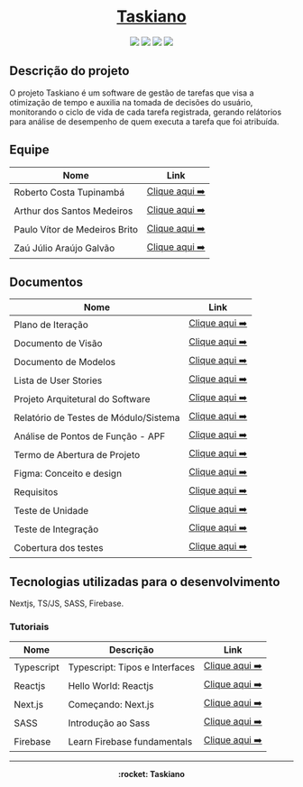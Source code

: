 <h1 align="center"><a href="https://taskiano.vercel.app/">Taskiano</a></h1>

<p align="center">
  <img src="https://img.shields.io/badge/next.js-000000?style=for-the-badge&logo=nextdotjs&logoColor=white"/>
  <img src="https://img.shields.io/badge/TypeScript-007ACC?style=for-the-badge&logo=typescript&logoColor=white"/>
  <img src="https://img.shields.io/badge/Sass-CC6699?style=for-the-badge&logo=sass&logoColor=white"/>
  <img src="https://img.shields.io/badge/firebase-ffca28?style=for-the-badge&logo=firebase&logoColor=black"/>

</p>

## Descrição do projeto

O projeto Taskiano é um software de gestão de tarefas que visa a otimização de tempo e auxilia na tomada de decisões do usuário, monitorando o ciclo de vida de cada tarefa registrada, gerando relátorios para análise de desempenho de quem executa a tarefa que foi atribuída.

## Equipe

| Nome                                  | Link                                                                                       |
| ------------------------------------- | ------------------------------------------------------------------------------------------ |
| Roberto Costa Tupinambá               | [Clique aqui ➡️](https://github.com/RobertoCostaTupinamba)                                 |
| Arthur dos Santos Medeiros            | [Clique aqui ➡️](https://github.com/arthurmdros)                                           |
| Paulo Vítor de Medeiros Brito         | [Clique aqui ➡️](https://github.com/linhox)                                                |
| Zaú Júlio Araújo Galvão               | [Clique aqui ➡️](https://github.com/zauJulio)                                              |


## Documentos

| Nome                                  | Link                                                                                               |
| ------------------------------------- | ---------------------------------------------------------------------------------------------------|
| Plano de Iteração                     | [Clique aqui ➡️](docs/doc-iteracao.md)                                                            |
| Documento de Visão                    | [Clique aqui ➡️](docs/doc-visao.md)                                                               |
| Documento de Modelos                  | [Clique aqui ➡️](docs/doc-modelos.md)                                                             |
| Lista de User Stories                 | [Clique aqui ➡️](docs/USERSTORIES.md)                                                         |
| Projeto Arquitetural do Software      | [Clique aqui ➡️](docs/doc-arq.md)                                                                 |
| Relatório de Testes de Módulo/Sistema | [Clique aqui ➡️](docs/doc-us-tests.md)                                                            |
| Análise de Pontos de Função - APF     | [Clique aqui ➡️](docs/doc-apf.md)                                                                 |
| Termo de Abertura de Projeto          | [Clique aqui ➡️](docs/doc-project-charter.md)                                                     |
| Figma: Conceito e design              | [Clique aqui ➡️](https://www.figma.com/file/Mflem8uxMXESz9KeoSydEo/Platform?node-id=0%3A1)        |
| Requisitos                            | [Clique aqui ➡️](docs/Requisitos.md)                                                              |
| Teste de Unidade                      | [Clique aqui ➡️](docs/TESTE_UNIDADE.md)                                                           |
| Teste de Integração                   | [Clique aqui ➡️](docs/TESTE_INTEGRACAO.md)                                                        |
| Cobertura dos testes                  | [Clique aqui ➡️](docs/COBERTURA_TESTES.md)                                                        |

## Tecnologias utilizadas para o desenvolvimento

Nextjs, TS/JS, SASS, Firebase.

### Tutoriais

| Nome       | Descrição                      | Link                                                                                        |
| ---------- | ------------------------------ | ------------------------------------------------------------------------------------------- |
| Typescript | Typescript: Tipos e Interfaces | [Clique aqui ➡️](https://www.typescriptlang.org/docs/handbook/typescript-in-5-minutes.html) |
| Reactjs    | Hello World: Reactjs           | [Clique aqui ➡️](https://pt-br.reactjs.org/docs/hello-world.html)                           |
| Next.js    | Começando: Next.js             | [Clique aqui ➡️](https://nextjs.org/docs/getting-started)                                   |
| SASS       | Introdução ao Sass             | [Clique aqui ➡️](https://sass-lang.com/guide)                                               |
| Firebase   | Learn Firebase fundamentals    | [Clique aqui ➡️](https://firebase.google.com/docs)                                          |

---

<p align="center"><strong> :rocket: Taskiano <strong></p>
